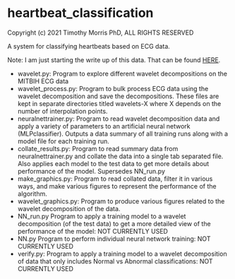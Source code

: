 # heartbeat_classification

Copyright (c) 2021 Timothy Morris PhD, ALL RIGHTS RESERVED

A system for classifying heartbeats based on ECG data.

Note: I am just starting the write up of this data. That can be found [HERE](write-up/ECGclassification.md).

- wavelet.py: Program to explore different wavelet decompositions on the MITBIH ECG data
- wavelet_process.py: Program to bulk process ECG data using the wavelet decomposition and save the decompositions. These files are kept in separate directories titled wavelets-X where X depends on the number of interpolation points.
- neuralnettrainer.py: Program to read wavelet decomposition data and apply a variety of parameters to an artificial neural network (MLPclassifier). Outputs a data summary of all training runs along with a model file for each training run.
- collate_results.py: Program to read summary data from neuralnettrainer.py and collate the data into a single tab separated file. Also applies each model to the test data to get more details about performance of the model. Supersedes NN_run.py
- make_graphics.py: Program to read collated data, filter it in various ways, and make various figures to represent the performance of the algorithm.
- wavelet_graphics.py: Program to produce various figures related to the wavelet decomposition of the data.
- NN_run.py Program to apply a training model to a wavelet decomposition (of the test data) to get a more detailed view of the performance of the model: NOT CURRENTLY USED
- NN.py Program to perform individual neural network training: NOT CURRENTLY USED
- verify.py: Program to apply a training model to a wavelet decomposition of data that only includes Normal vs Abnormal classifications: NOT CURRENTLY USED
